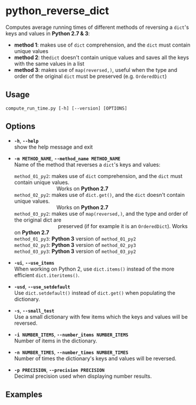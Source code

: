 # python_reverse_dict
Computes average running times of different methods of reversing a `dict`'s keys and values in **Python 2.7 &amp; 3**:
* **method 1**: makes use of `dict` comprehension, and the `dict` must contain unique values
* **method 2**: the`dict` doesn't contain unique values and saves all the keys with the same values in a list
* **method 3**: makes use of `map(reversed,)`, useful when the type and order of the original `dict` must be preserved (e.g. `OrderedDict`)

## Usage
`compute_run_time.py [-h] [--version] [OPTIONS]`

## Options
* **`-h`**, **`--help`**  
  show the help message and exit

* **`-m METHOD_NAME`**, **`--method_name METHOD_NAME`**   
  Name of the method that reverses a `dict`'s keys and values:

  `method_01_py2`: makes use of `dict` comprehension, and the `dict` must contain
                   unique values.  
   &nbsp;&nbsp;&nbsp;&nbsp;&nbsp;&nbsp;&nbsp;&nbsp;&nbsp;&nbsp;&nbsp;&nbsp;&nbsp;&nbsp;&nbsp;&nbsp;&nbsp;&nbsp;&nbsp;&nbsp;&nbsp;&nbsp;&nbsp;&nbsp;&nbsp;&nbsp;&nbsp;&nbsp;&nbsp;Works on **Python 2.7**  
  `method_02_py2`: makes use of `dict.get()`, and the `dict` doesn't contain
                   unique values.  
&nbsp;&nbsp;&nbsp;&nbsp;&nbsp;&nbsp;&nbsp;&nbsp;&nbsp;&nbsp;&nbsp;&nbsp;&nbsp;&nbsp;&nbsp;&nbsp;&nbsp;&nbsp;&nbsp;&nbsp;&nbsp;&nbsp;&nbsp;&nbsp;&nbsp;&nbsp;&nbsp;&nbsp;&nbsp;Works on **Python 2.7**    
  `method_03_py2`: makes use of `map(reversed,)`, and the type and order of the original dict are  
&nbsp;&nbsp;&nbsp;&nbsp;&nbsp;&nbsp;&nbsp;&nbsp;&nbsp;&nbsp;&nbsp;&nbsp;&nbsp;&nbsp;&nbsp;&nbsp;&nbsp;&nbsp;&nbsp;&nbsp;&nbsp;&nbsp;&nbsp;&nbsp;&nbsp;&nbsp;&nbsp;&nbsp;&nbsp;&nbsp;preserved (if for example it is an `OrderedDict`). Works on **Python 2.7**  
  `method_01_py3`: **Python 3** version of `method_01_py2`  
  `method_02_py3`: **Python 3** version of `method_02_py3`  
  `method_03_py3`: **Python 3** version of `method_03_py2`  

* **`-ui`**, **`--use_items`**  
  When working on Python 2, use `dict.items()` instead of the more efficient `dict.iteritems()`.

* **`-usd`**, **`--use_setdefault`**  
  Use `dict.setdefault()` instead of `dict.get()` when populating the dictionary.

* **`-s`**, **`--small_test`**            
  Use a small dictionary with few items which the keys and values will be reversed.

* **`-i NUMBER_ITEMS`**, **`--number_items NUMBER_ITEMS`**  
  Number of items in the dictionary.

* **`-n NUMBER_TIMES`**, **`--number_times NUMBER_TIMES`**  
  Number of times the dictionary's keys and values will be reversed.

* **`-p PRECISION`**, **`--precision PRECISION`**  
  Decimal precision used when displaying number results.

## Examples
